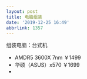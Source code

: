 ```yaml
---
layout: post
title: 电脑组装
date: '2019-12-25 16:49'
abbrlink: 1357
---
```


组装电脑：台式机

<!--more-->


- AMDR5 3600X  7nm   ￥1499
- 华硕（ASUS）x570    ￥1699
- 
